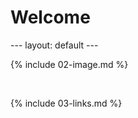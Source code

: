 <h1>Welcome</h1>
---
layout: default
---


<br>

{% include 02-image.md %}

<br>

{% include 03-links.md %}

